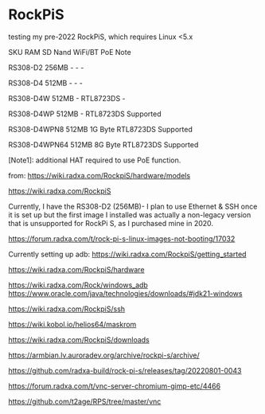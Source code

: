 # RockPiS
testing my pre-2022 RockPiS, which requires Linux &lt;5.x

SKU	RAM	SD Nand	WiFi/BT	PoE	Note

RS308-D2	256MB	-	-	-	

RS308-D4	512MB	-	-	-	

RS308-D4W	512MB	-	RTL8723DS	-	

RS308-D4WP	512MB	-	RTL8723DS	Supported	

RS308-D4WPN8	512MB	1G Byte	RTL8723DS	Supported	

RS308-D4WPN64	512MB	8G Byte	RTL8723DS	Supported	

[Note1]: additional HAT required to use PoE function.

from: https://wiki.radxa.com/RockpiS/hardware/models

https://wiki.radxa.com/RockpiS

Currently, I have the RS308-D2 (256MB)- I plan to use Ethernet & SSH once it is set up but the first image I installed was actually a non-legacy version that is unsupported for RockPi S, as I purchased mine in 2020. 

https://forum.radxa.com/t/rock-pi-s-linux-images-not-booting/17032

Currently setting up adb:  https://wiki.radxa.com/RockpiS/getting_started

https://wiki.radxa.com/RockpiS/hardware

https://wiki.radxa.com/Rock/windows_adb
https://www.oracle.com/java/technologies/downloads/#jdk21-windows

https://wiki.radxa.com/RockpiS/ssh

https://wiki.kobol.io/helios64/maskrom

https://wiki.radxa.com/RockpiS/downloads

https://armbian.lv.auroradev.org/archive/rockpi-s/archive/

https://github.com/radxa-build/rock-pi-s/releases/tag/20220801-0043

https://forum.radxa.com/t/vnc-server-chromium-gimp-etc/4466

https://github.com/t2age/RPS/tree/master/vnc
